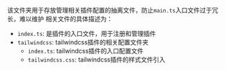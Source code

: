 该文件夹用于存放管理相关插件配置的抽离文件，防止`main.ts`入口文件过于冗长，难以维护
相关文件的具体描述为：

- `index.ts`: 是插件的入口文件，用于注册和管理插件
- `tailwindcss`: tailwindcss插件的相关配置文件夹
  - `index.ts`: tailwindcss插件的入口配置文件
  - `tailwindcss.css`: tailwindcss插件的样式文件引入
